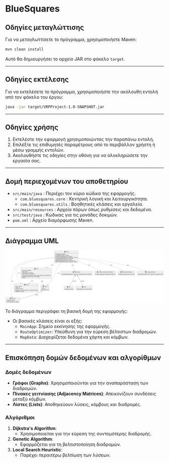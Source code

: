 # BlueSquares

## Οδηγίες μεταγλώττισης

Για να μεταγλωττίσετε το πρόγραμμα, χρησιμοποιήστε Maven:
```bash
mvn clean install
```

Αυτό θα δημιουργήσει το αρχείο JAR στο φάκελο `target`.

---

## Οδηγίες εκτέλεσης

Για να εκτελέσετε το πρόγραμμα, χρησιμοποιήστε την ακόλουθη εντολή από τον φάκελο του έργου:
```bash
java -jar target/VRPProject-1.0-SNAPSHOT.jar
```

---

## Οδηγίες χρήσης

1. Εκτελέστε την εφαρμογή χρησιμοποιώντας την παραπάνω εντολή.
2. Επιλέξτε τις επιθυμητές παραμέτρους από το περιβάλλον χρήστη ή μέσω γραμμής εντολών.
3. Ακολουθήστε τις οδηγίες στην οθόνη για να ολοκληρώσετε την εργασία σας.

---

## Δομή περιεχομένων του αποθετηρίου

- `src/main/java` : Περιέχει τον κύριο κώδικα της εφαρμογής.
  - `com.bluesquares.core` : Κεντρική λογική και λειτουργικότητα.
  - `com.bluesquares.utils` : Βοηθητικές κλάσεις και εργαλεία.
- `src/main/resources` : Αρχεία πόρων όπως ρυθμίσεις και δεδομένα.
- `src/test/java` : Κώδικας για τις μονάδες δοκιμών.
- `pom.xml` : Αρχείο διαμόρφωσης Maven.

---

## Διάγραμμα UML

![UML Diagram](uml-diagram.png)

Το διάγραμμα περιγράφει τη βασική δομή της εφαρμογής:
- Οι βασικές κλάσεις είναι οι εξής:
  - `MainApp`: Σημείο εκκίνησης της εφαρμογής.
  - `RouteOptimizer`: Υπεύθυνη για την εύρεση βέλτιστων διαδρομών.
  - `MapData`: Διαχειρίζεται δεδομένα χάρτη και κόμβων.

---

## Επισκόπηση δομών δεδομένων και αλγορίθμων

### Δομές δεδομένων

- **Γράφοι (Graphs)**: Χρησιμοποιούνται για την αναπαράσταση των διαδρομών.
- **Πίνακες γειτνίασης (Adjacency Matrices)**: Απεικονίζουν συνδέσεις μεταξύ κόμβων.
- **Λίστες (Lists)**: Αποθηκεύουν λύσεις, κόμβους και διαδρομές.

### Αλγόριθμοι

1. **Dijkstra's Algorithm**:
   - Χρησιμοποιείται για την εύρεση της συντομότερης διαδρομής.
2. **Genetic Algorithm**:
   - Εφαρμόζεται για τη βελτιστοποίηση διαδρομών.
3. **Local Search Heuristic**:
   - Παρέχει περαιτέρω βελτίωση των λύσεων.
